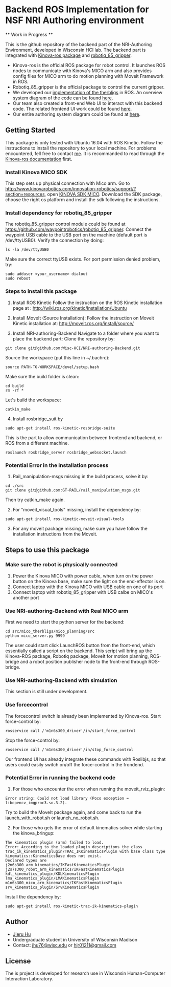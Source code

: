 # Backend ROS Implementation for NSF NRI Authoring environment

** Work in Progress **

This is the github repository of the backend part of the NRI-Authoring Environment, developed in Wisconsin HCI lab. The backend part is integrated with [Kinova-ros package](https://github.com/Kinovarobotics/kinova-ros) and [robotiq_85_gripper](https://github.com/waypointrobotics/robotiq_85_gripper). 
- Kinova-ros is the official ROS package for robot control. It launches ROS nodes to communicate with Kinova's MICO arm and also provides config files for MICO arm to do motion planning with Moveit Framework in ROS. 
- Robotiq_85_gripper is the official package to control the current gripper. 
- We developed our [implementation of the therbligs](https://github.com/JerryHu1994/NRI-authoring-Backend/tree/master/src/mico_therbligs) in ROS. An overview system diagram of the code can be found [here](https://raw.githubusercontent.com/JerryHu1994/NRI-authoring-Backend/master/diagram.png).
- Our team also created a front-end Web UI to interact with this backend code. The related frontend UI work could be found [here](https://github.com/Wisc-HCI/nri-authoring-environment). 
- Our entire authoring system diagram could be found at [here](https://drive.google.com/file/d/1kFAraRG7uNckDeX9NCUA1vOekMJZl78d/view?usp=sharing).

## Getting Started
This package is only tested with Ubuntu 16.04 with ROS Kinetic. Follow the instructions to install the repository to your local machine. For problems encountered, fell free to contact [me](#author).
It is recommanded to read through the [Kinova-ros documentation](https://github.com/Kinovarobotics/kinova-ros#important) first.

### Install Kinova MICO SDK
This step sets up physical connection with Mico arm.
Go to http://www.kinovarobotics.com/innovation-robotics/support/?section=resources, open [KINOVA SDK MICO](https://drive.google.com/file/d/0B790iVm0vRTlUkV2ZnBDdGVuM2M/view). Download the SDK package, choose the right os platform and install the sdk following the instructions.

### Install dependency for robotiq_85_gripper
The robotiq_85_gripper control module could be found at
https://github.com/waypointrobotics/robotiq_85_gripper. Connect the waypoint USB cable to the USB port on
the machine (default port is /dev/ttyUSB0). Verify the connection by doing:
```
ls -la /dev/ttyUSB0
```
Make sure the correct ttyUSB exists. For port permission denied problem, try:
```
sudo adduser <your_username> dialout
sudo reboot
```

### Steps to install this package

1. Install ROS Kinetic 
  Follow the instruction on the ROS Kinetic installation page at : http://wiki.ros.org/kinetic/Installation/Ubuntu

2. Install MoveIt (Source Installation):
  Follow the instruction on Moveit Kinetic installation at: http://moveit.ros.org/install/source/
  
3. Install NRI-authoring-Backend
  Navigate to a folder where you want to place the backend part:
  Clone the repository by:
  ```
  git clone git@github.com:Wisc-HCI/NRI-authoring-Backend.git
  ```

  Source the workspace (put this line in ~/.bachrc):
  ```
  source PATH-TO-WORKSPACE/devel/setup.bash
  ```
  Make sure the build folder is clean:
  ```
  cd build
  rm -rf *
  ```
  Let's build the workspace:
  ```
  catkin_make
  ```
4. Install rosbridge_suit by
  ```
  sudo apt-get install ros-kinetic-rosbridge-suite
  ```

  This is the part to allow communication between frontend and backend, or ROS from a different machine.
  ```
  roslaunch rosbridge_server rosbridge_websocket.launch
  ```

### Potential Error in the installation process
1. Rail_manipulation-msgs missing in the build process, solve it by:
  ```
  cd ./src
  git clone git@github.com:GT-RAIL/rail_manipulation_msgs.git
  ```
  Then try catkin_make again.
  
2. For "moveit_visual_tools" missing, install the dependency by:
  ```
  sudo apt-get install ros-kinetic-moveit-visual-tools
  ```
3. For any moveit package missing, make sure you have follow the installation instructions from the Moveit. 

## Steps to use this package

### Make sure the robot is physically connected
  1. Power the Kinova MICO with power cable, when turn on the power button on the Kinova base, make sure the light on the end-effector is on.
  2. Connect laptop with the Kinova MICO with USB cable on one of its port
  3. Connect laptop with robotiq_85_gripper with USB calbe on MICO's another port

### Use NRI-authoring-Backend with Real MICO arm
  First we need to start the python server for the backend:
  ```
  cd src/mico_therbligs/mico_planning/src
  python mico_server.py 9999
  ```
  The user could start click LaunchROS button from the front-end, which essentially called a script on the backend.
  This script will bring up the Kinova-ROS package, Robotiq package, MoveIt for motion planning, ROS-bridge and a robot position publisher node to the front-end through ROS-bridge.


### Use NRI-authoring-Backend with simulation
  This section is still under development.

### Use forcecontrol
  The forcecontrol switch is already been implemented by Kinova-ros.
  Start force-control by:
  ```
  rosservice call /'m1n6s300_driver'/in/start_force_control
  ```
  Stop the force-control by:
  ```
  rosservice call /'m1n6s300_driver'/in/stop_force_control
  ```
  Our frontend UI has already integrate these commands with Roslibjs, so that users could easily switch on/off the force-control in the frondend.

### Potential Error in running the backend code
1. For those who encounter the error when running the moveit_rviz_plugin:
  ```
Error string: Could not load library (Poco exception = libopencv_imgproc3.so.3.2). 
  ```
Try to build the MoveIt package again, and come back to run the launch_with_robot.sh or launch_no_robot.sh.

2. For those who gets the error of default kinematics solver while starting the kinova_bringup:
  ```
The kinematics plugin (arm) failed to load. 
Error: According to the loaded plugin descriptions the class
trac_ik_kinematics_plugin/TRAC_IKKinematicsPlugin with base class type kinematics::KinematicsBase does not exist.
Declared types are
j2n6s300_arm_kinematics/IKFastKinematicsPlugin
j2s7s300_robot_arm_kinematics/IKFastKinematicsPlugin
kdl_kinematics_plugin/KDLKinematicsPlugin
lma_kinematics_plugin/LMAKinematicsPlugin
m1n6s300_mico_arm_kinematics/IKFastKinematicsPlugin
srv_kinematics_plugin/SrvKinematicsPlugin
  ```
  Install the dependency by:
  ```
  sudo apt-get install ros-kinetic-trac-ik-kinematics-plugin
  ```

## Author
- [Jieru Hu](https://github.com/JerryHu1994)<br/>
- Undergraduate student in University of Wisconsin Madison<br/>
- Contact: jhu76@wisc.edu or hjr01211@gmail.com<br/>

## License
The is project is developed for research use in Wisconsin Human-Computer Interaction Laboratory.
